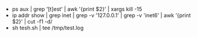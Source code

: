 * ps aux | grep '[t]est' | awk '{print $2}' | xargs kill -15
* ip addr show | grep inet | grep -v '127.0.0.1' | grep -v 'inet6' | awk '{print $2}' | cut -f1 -d/
* sh tesh.sh | tee /tmp/test.log

